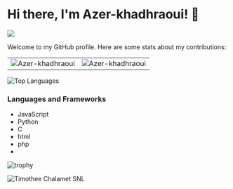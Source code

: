 # Hi there, I'm Azer-khadhraoui! 👋
![](https://komarev.com/ghpvc/?username=Azer-khadhraoui&color=blue&style=flat-square)



Welcome to my GitHub profile. Here are some stats about my contributions:

<table>
  <tr>
    <td>
      <img src="https://github-readme-stats.vercel.app/api?username=Azer-khadhraoui&show_icons=true&theme=radical&locale=en" alt="Azer-khadhraoui" />
    </td>
    <td>
      <img src="https://github-readme-streak-stats.herokuapp.com/?user=Azer-khadhraoui&theme=radical" alt="Azer-khadhraoui" />
    </td>
  </tr>
</table>

![Top Languages](https://github-readme-stats.vercel.app/api/top-langs/?username=Azer-khadhraoui&theme=radical&layout=compact)



### Languages and Frameworks
- JavaScript
- Python
- C
- html
- php
- 
![trophy](https://github-profile-trophy.vercel.app/?username=Azer-khadhraoui&theme=radical)




 ![Timothee Chalamet SNL](https://media.giphy.com/media/XDsQPj2Q8rtQG4BQ7b/giphy.gif)
